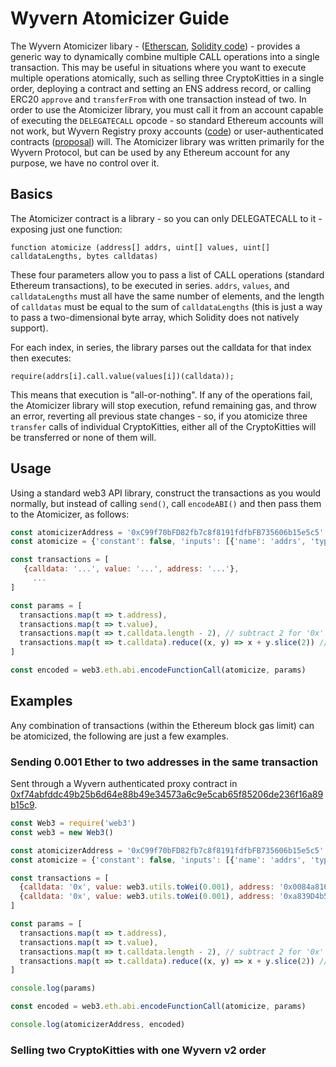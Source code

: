 <!-- TITLE: Atomicizer Guide -->
<!-- SUBTITLE: How to use the Wyvern Atomicizer library contract to combine multiple operations into a single transaction -->

# Wyvern Atomicizer Guide

The Wyvern Atomicizer libary - ([Etherscan](https://etherscan.io/address/wyvernatomicizer.eth), [Solidity code](https://github.com/ProjectWyvern/wyvern-ethereum/blob/master/contracts/WyvernAtomicizer.sol)) - provides a generic way to dynamically combine multiple CALL operations into a single transaction. This may be useful in situations where you want to execute multiple operations atomically, such as selling three CryptoKitties in a single order, deploying a contract and setting an ENS address record, or calling ERC20 `approve` and `transferFrom` with one transaction instead of two. In order to use the Atomicizer library, you must call it from an account capable of executing the `DELEGATECALL` opcode - so standard Ethereum accounts will not work, but Wyvern Registry proxy accounts ([code](https://github.com/ProjectWyvern/wyvern-ethereum/blob/master/contracts/registry/AuthenticatedProxy.sol)) or user-authenticated contracts ([proposal](https://ethereum-magicians.org/t/erc-1077-and-erc-1078-the-magic-of-executable-signed-messages-to-login-and-do-actions/351/9?u=cwgoes)) will. The Atomicizer library was written primarily for the Wyvern Protocol, but can be used by any Ethereum account for any purpose, we have no control over it.

## Basics

The Atomicizer contract is a library - so you can only DELEGATECALL to it - exposing just one function:

```solidity
function atomicize (address[] addrs, uint[] values, uint[] calldataLengths, bytes calldatas)
```

These four parameters allow you to pass a list of CALL operations (standard Ethereum transactions), to be executed in series. `addrs`, `values`, and `calldataLengths` must all have the same number of elements, and the length of `calldatas` must be equal to the sum of `calldataLengths` (this is just a way to pass a two-dimensional byte array, which Solidity does not natively support).

For each index, in series, the library parses out the calldata for that index then executes:

```solidity
require(addrs[i].call.value(values[i])(calldata));
```

This means that execution is "all-or-nothing". If any of the operations fail, the Atomicizer library will stop execution, refund remaining gas, and throw an error, reverting all previous state changes - so, if you atomicize three `transfer` calls of individual CryptoKitties, either all of the CryptoKitties will be transferred or none of them will.

## Usage

Using a standard web3 API library, construct the transactions as you would normally, but instead of calling `send()`, call `encodeABI()` and then pass them to the Atomicizer, as follows:

```javascript
const atomicizerAddress = '0xC99f70bFD82fb7c8f8191fdfbFB735606b15e5c5' // wyvernatomicizer.eth
const atomicize = {'constant': false, 'inputs': [{'name': 'addrs', 'type': 'address[]'}, {'name': 'values', 'type': 'uint256[]'}, {'name': 'calldataLengths', 'type': 'uint256[]'}, {'name': 'calldatas', 'type': 'bytes'}], 'name': 'atomicize', 'outputs': [], 'payable': false, 'stateMutability': 'nonpayable', 'type': 'function'}

const transactions = [
   {calldata: '...', value: '...', address: '...'},
	 ...
]

const params = [
  transactions.map(t => t.address),
  transactions.map(t => t.value),
  transactions.map(t => t.calldata.length - 2), // subtract 2 for '0x'
  transactions.map(t => t.calldata).reduce((x, y) => x + y.slice(2)) // cut off the '0x'
]

const encoded = web3.eth.abi.encodeFunctionCall(atomicize, params)
```

## Examples

Any combination of transactions (within the Ethereum block gas limit) can be atomicized, the following are just a few examples.

### Sending 0.001 Ether to two addresses in the same transaction

Sent through a Wyvern authenticated proxy contract in [0xf74abfddc49b25b6d64e88b49e34573a6c9e5cab65f85206de236f16a89b15c9](https://etherscan.io/tx/0xf74abfddc49b25b6d64e88b49e34573a6c9e5cab65f85206de236f16a89b15c9).

```javascript
const Web3 = require('web3')
const web3 = new Web3()

const atomicizerAddress = '0xC99f70bFD82fb7c8f8191fdfbFB735606b15e5c5' // wyvernatomicizer.eth
const atomicize = {'constant': false, 'inputs': [{'name': 'addrs', 'type': 'address[]'}, {'name': 'values', 'type': 'uint256[]'}, {'name': 'calldataLengths', 'type': 'uint256[]'}, {'name': 'calldatas', 'type': 'bytes'}], 'name': 'atomicize', 'outputs': [], 'payable': false, 'stateMutability': 'nonpayable', 'type': 'function'}

const transactions = [
  {calldata: '0x', value: web3.utils.toWei(0.001), address: '0x0084a81668b9a978416abeb88bc1572816cc7cac'}, // send 0.001 Ether to 0x0084a81668b9a978416abeb88bc1572816cc7cac
  {calldata: '0x', value: web3.utils.toWei(0.001), address: '0xa839D4b5A36265795EbA6894651a8aF3d0aE2e68'}  // send 0.001 Ether to 0xa839D4b5A36265795EbA6894651a8aF3d0aE2e68
]

const params = [
  transactions.map(t => t.address),
  transactions.map(t => t.value),
  transactions.map(t => t.calldata.length - 2), // subtract 2 for '0x'
  transactions.map(t => t.calldata).reduce((x, y) => x + y.slice(2)) // cut off the '0x'
]

console.log(params)

const encoded = web3.eth.abi.encodeFunctionCall(atomicize, params)

console.log(atomicizerAddress, encoded)
```

### Selling two CryptoKitties with one Wyvern v2 order